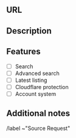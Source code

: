 <!--

Make sure no one else requested the same extension.

-->

## URL

<!-- Enter URL of the website. -->

## Description

<!-- Describe the site and why it should be added. -->

## Features

<!-- 
Fill in the different features the site has.

Replace the space between each break with an 'x' to mark that the site has it.
Example:

- [ ] Feature the site does not have.
- [x] Feature the site does have.

-->

- [ ] Search
- [ ] Advanced search
- [ ] Latest listing
- [ ] Cloudflare protection
- [ ] Account system

## Additional notes

<!-- Enter any additional notes you feel are important. -->

<!-- DO NOT REMOVE THE FOLLOWING -->
/label ~"Source Request"